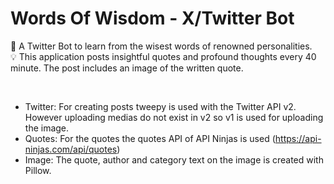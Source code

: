 # Words Of Wisdom - X/Twitter Bot

🧠 A Twitter Bot to learn from the wisest words of renowned personalities. <br>
💡 This application posts insightful quotes and profound thoughts every 40 minute. The post includes an image of the written quote.

<br>

* Twitter: For creating posts tweepy is used with the Twitter API v2. However uploading medias do not exist in v2 so v1 is used for uploading the image.
* Quotes: For the quotes the quotes API of API Ninjas is used (https://api-ninjas.com/api/quotes)
* Image: The quote, author and category text on the image is created with Pillow.
